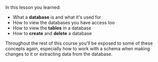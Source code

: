 In this lesson you learned:

* What a **database** is and what it's used for
* How to view the databases you have access too
* How to view the **tables** in a database
* How to **create** and **delete** a database

Throughout the rest of this course you'll be exposed to some of these concepts again, especially how to work with a schema when making changes to it or extracting data from the database.
